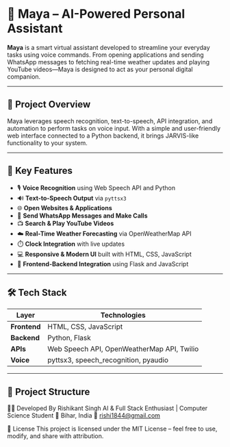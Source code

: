 # 🤖 Maya – AI-Powered Personal Assistant

**Maya** is a smart virtual assistant developed to streamline your everyday tasks using voice commands. From opening applications and sending WhatsApp messages to fetching real-time weather updates and playing YouTube videos—Maya is designed to act as your personal digital companion.

---

## 📌 Project Overview

Maya leverages speech recognition, text-to-speech, API integration, and automation to perform tasks on voice input. With a simple and user-friendly web interface connected to a Python backend, it brings JARVIS-like functionality to your system.

---

## 🚀 Key Features

- 🎙️ **Voice Recognition** using Web Speech API and Python
- 🔊 **Text-to-Speech Output** via `pyttsx3`
- 🌐 **Open Websites & Applications**
- 📱 **Send WhatsApp Messages and Make Calls**
- 📺 **Search & Play YouTube Videos**
- ☁️ **Real-Time Weather Forecasting** via OpenWeatherMap API
- ⏱️ **Clock Integration** with live updates
- 💻 **Responsive & Modern UI** built with HTML, CSS, JavaScript
- 🔗 **Frontend-Backend Integration** using Flask and JavaScript

---

## 🛠️ Tech Stack

| Layer       | Technologies                                  |
|-------------|-----------------------------------------------|
| **Frontend** | HTML, CSS, JavaScript                        |
| **Backend**  | Python, Flask                                |
| **APIs**     | Web Speech API, OpenWeatherMap API, Twilio   |
| **Voice**    | pyttsx3, speech_recognition, pyaudio         |

---

## 📁 Project Structure

👨‍💻 Developed By
Rishikant Singh
AI & Full Stack Enthusiast | Computer Science Student
📍 Bihar, India
📧 rishi1844@gmail.com

📄 License
This project is licensed under the MIT License – feel free to use, modify, and share with attribution.
